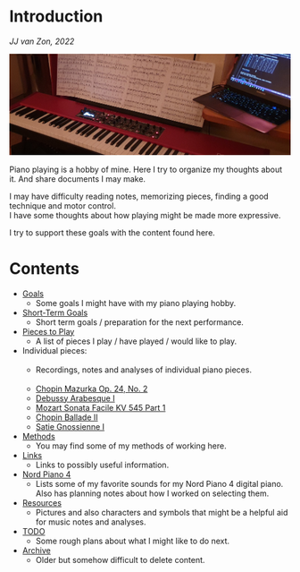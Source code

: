 Introduction
============

*JJ van Zon, 2022*

![](resources/photo-jjs-piano-laptop-sheet-music-analysis-wide.jpg)

Piano playing is a hobby of mine. Here I try to organize my thoughts about it. And share documents I may make.

I may have difficulty reading notes, memorizing pieces, finding a good technique and motor control.  
I have some thoughts about how playing might be made more expressive.  

I try to support these goals with the content found here.  

Contents
========

- [Goals](goals.md)
    - Some goals I might have with my piano playing hobby.
- [Short-Term Goals](short-term-goals.md)
    - Short term goals / preparation for the next performance.
- [Pieces to Play](pieces-to-play.md)
    - A list of pieces I play / have played / would like to play.
- Individual pieces:
    <br/><br/>
    - Recordings, notes and analyses of individual piano pieces.
    <br/><br/>
    - [Chopin Mazurka Op. 24, No. 2](chopin-mazurka-op-24-no-2)
    - [Debussy Arabesque Ⅰ](debussy-arabesque-1)
    - [Mozart Sonata Facile KV 545 Part 1](mozart-sonata-facile-part-1)
    - [Chopin Ballade Ⅱ](chopin-ballade-2)
    - [Satie Gnossienne Ⅰ](satie-gnossienne-1)
- [Methods](methods)
    - You may find some of my methods of working here.
- [Links](links.md)
    - Links to possibly useful information.
- [Nord Piano 4](nord-piano-4)
    - Lists some of my favorite sounds for my Nord Piano 4 digital piano. Also has planning notes about how I worked on selecting them.
- [Resources](resources)
    - Pictures and also characters and symbols that might be a helpful aid for music notes and analyses.
- [TODO](todo.md)
    - Some rough plans about what I might like to do next.
- [Archive](archive)
    - Older but somehow difficult to delete content.